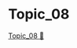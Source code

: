 # Topic_08

[Topic_08 &#128279;](https://alison.com/topic/learn/84270/topic-a-demo-7-optimization-part-5)
